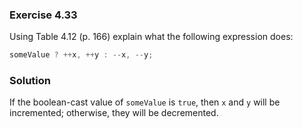 ### Exercise 4.33

Using Table 4.12 (p. 166) explain what the following expression does:

```cpp
someValue ? ++x, ++y : --x, --y;
```

### Solution

If the boolean-cast value of `someValue` is `true`, then `x` and `y` will be
incremented; otherwise, they will be decremented.
